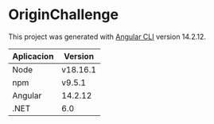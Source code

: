 # OriginChallenge

This project was generated with [Angular CLI](https://github.com/angular/angular-cli) version 14.2.12.

| Aplicacion  | Version |
| ------------- | ------------- |
| Node  | v18.16.1  |
| npm  | v9.5.1  |
| Angular  | 14.2.12  |
| .NET | 6.0 |